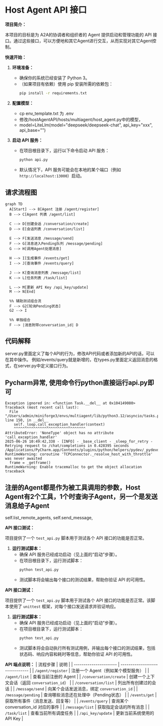 # Host Agent API 接口

**项目简介：**

本项目的目标是为 A2A的协调者和组织者的 Agent 提供启动和管理功能的 API 接口。通过这些接口，可以方便地和其它Agent进行交互，从而实现对其它Agent控制。


**快速开始：**

1.  **环境准备：**
    * 确保你的系统已经安装了 Python 3。
    * （如果项目有依赖）使用 pip 安装所需的依赖包：
        ```bash
        pip install -r requirements.txt
        ```
2. **配置模型：**
    * cp env_template.txt 为 .env 
    * 修改/hostAgentAPI/hosts/multiagent/host_agent.py中的模型，
    * model=LiteLlm(model="deepseek/deepseek-chat", api_key="xxx", api_base="")


3. **启动 API 服务：**
    * 在项目根目录下，运行以下命令启动 API 服务：
        ```bash
        python api.py
        ```
    * 默认情况下，API 服务可能会在本地的某个端口（例如 `http://localhost:13000`）启动。

## 请求流程图
```mermaid
graph TD
  A[Start] --> B[Agent 注册 /agent/register]
  B --> C[Agent 列表 /agent/list]

  C --> D[创建会话 /conversation/create]
  D --> E[会话列表 /conversation/list]

  E --> F[发送消息 /message/send]
  F --> G[消息进入Pending队列 /message/pending]
  G --> H[调用Agent处理消息]

  H --> I[生成事件 /events/get]
  I --> J[查询事件 /events/query]

  J --> K[查询消息列表 /message/list]
  K --> L[任务列表 /task/list]

  L --> M[更新 API Key /api_key/update]
  M --> N[End]

  %% 辅助测试组合流
  F --> G2[轮询Pending状态]
  G2 --> I

  %% 单独组合
  F --> |消息附带conversation_id| D
```

## 代码解释
server.py里面定义了每个API的行为，修改API代码或者添加新的API的话，可以在其中操作。
例如/events/query就是新增的，在types.py里面定义返回消息的格式，在server.py中定义接口行为。

## Pycharm异常, 使用命令行python直接运行api.py即可
```
Exception ignored in: <function Task.__del__ at 0x104149080>
Traceback (most recent call last):
  File "/Users/admin/miniforge3/envs/multiagent/lib/python3.12/asyncio/tasks.py", line 150, in __del__
    self._loop.call_exception_handler(context)
    ^^^^^^^^^^^^^^^^^^^^^^^^^^^^^^^^^
AttributeError: 'NoneType' object has no attribute 'call_exception_handler'
2025-06-26 10:49:42,338 - [INFO] - _base_client - _sleep_for_retry - Retrying request to /chat/completions in 0.428395 seconds
/Applications/PyCharm.app/Contents/plugins/python/helpers/pydev/_pydevd_bundle/pydevd_pep_669_tracing.py:510: RuntimeWarning: coroutine 'TCPConnector._resolve_host_with_throttle' was never awaited
  frame = _getframe()
RuntimeWarning: Enable tracemalloc to get the object allocation traceback
```

## 注册的Agent都是作为被工具调用的参数，Host Agent有2个工具，1个时查询子Agent，另一个是发送消息给子Agent
self.list_remote_agents,
self.send_message,


**API 接口测试：**

项目提供了一个 `test_api.py` 脚本用于测试各个 API 接口的功能是否正常。

1.  **运行测试脚本：**
    * 确保 API 服务已经成功启动（见上面的“启动”步骤）。
    * 在项目根目录下，运行测试脚本：
        ```bash
        python test_api.py
        ```
    * 测试脚本将会输出每个接口的测试结果，帮助你验证 API 的可用性。


**API 接口测试：**

项目提供了一个 `test_api.py` 脚本用于测试各个 API 接口的功能是否正常。该脚本使用了 `unittest` 框架，对每个接口发送请求并验证响应。

1.  **运行测试脚本：**
    * 确保 API 服务已经成功启动（见上面的“启动”步骤）。
    * 在项目根目录下，运行测试脚本：
        ```bash
        python test_api.py
        ```
    * 测试脚本将会自动执行所有测试用例，并输出每个接口的测试结果，包括状态码、响应内容和耗时等信息，帮助你验证 API 的可用性。


**API 端点说明：**
| 流程步骤                   | 说明                              |
| ---------------------- | ------------------------------- |
| `/agent/register`      | 注册一个 Agent（例如某个模型服务）            |
| `/agent/list`          | 查看当前注册的 Agent                   |
| `/conversation/create` | 创建一个上下文会话（返回 `conversation_id`） |
| `/conversation/list`   | 列出所有创建过的会话                      |
| `/message/send`        | 向某个会话发送消息，绑定 `conversation_id`  |
| `/message/pending`     | 查询哪些消息还在处理中（Pending状态）          |
| `/events/get`          | 获取所有事件（消息发送、回复等）                |
| `/events/query`        | 查询某个 conversation_id 对应的事件     |
| `/message/list`        | 获取指定会话的所有消息                     |
| `/task/list`           | 查看当前所有调度任务                      |
| `/api_key/update`      | 更新当前系统使用的 API Key               |
